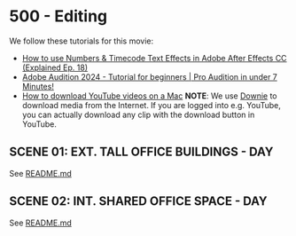 # 500 - Editing

We follow these tutorials for this movie:

- [How to use Numbers & Timecode Text Effects in Adobe After Effects CC (Explained Ep. 18)](https://www.youtube.com/watch?v=ii-SAyio1_w)
- [Adobe Audition 2024 - Tutorial for beginners | Pro Audition in under 7 Minutes!](https://www.youtube.com/watch?v=sFLe87ix2_s)
- [How to download YouTube videos on a Mac](https://www.macworld.com/article/673601/how-to-download-youtube-videos-on-a-mac.html) **NOTE**: We use [Downie](https://software.charliemonroe.net/downie/) to download media from the Internet. If you are logged into e.g. YouTube, you can actually download any clip with the download button in YouTube.

## SCENE 01: EXT. TALL OFFICE BUILDINGS - DAY

See [README.md](./100/README.md)

## SCENE 02: INT. SHARED OFFICE SPACE - DAY

See [README.md](./200/README.md)